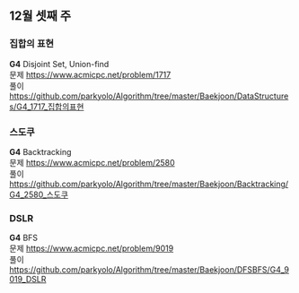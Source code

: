 ## 12월 셋째 주
### 집합의 표현
**G4** Disjoint Set, Union-find  
문제 https://www.acmicpc.net/problem/1717  
풀이 https://github.com/parkyolo/Algorithm/tree/master/Baekjoon/DataStructures/G4_1717_집합의표현  

### 스도쿠
**G4** Backtracking  
문제 https://www.acmicpc.net/problem/2580  
풀이 https://github.com/parkyolo/Algorithm/tree/master/Baekjoon/Backtracking/G4_2580_스도쿠  

### DSLR
**G4** BFS  
문제 https://www.acmicpc.net/problem/9019  
풀이 https://github.com/parkyolo/Algorithm/tree/master/Baekjoon/DFSBFS/G4_9019_DSLR  